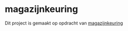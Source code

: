 # magazijnkeuring

Dit project is gemaakt op opdracht van [magazijnkeuring](https://magazijnkeuring.com)

